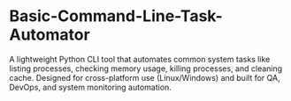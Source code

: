 # Basic-Command-Line-Task-Automator
A lightweight Python CLI tool that automates common system tasks like listing processes, checking memory usage, killing processes, and cleaning cache. Designed for cross-platform use (Linux/Windows) and built for QA, DevOps, and system monitoring automation.
